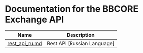 # Documentation for the BBCORE Exchange API


Name | Description
------------ | ------------
[rest_api_ru.md](./docs/rest_api_ru.md) | Rest API [Russian Language] 
